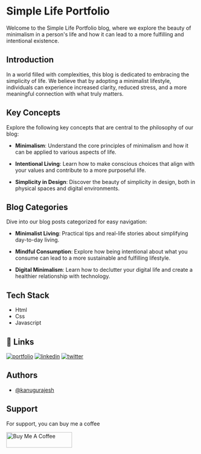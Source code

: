 # Simple Life Portfolio

Welcome to the Simple Life Portfolio blog, where we explore the beauty of minimalism in a person's life and how it can lead to a more fulfilling and intentional existence.

## Introduction

In a world filled with complexities, this blog is dedicated to embracing the simplicity of life. We believe that by adopting a minimalist lifestyle, individuals can experience increased clarity, reduced stress, and a more meaningful connection with what truly matters.

## Key Concepts

Explore the following key concepts that are central to the philosophy of our blog:

- **Minimalism**: Understand the core principles of minimalism and how it can be applied to various aspects of life.

- **Intentional Living**: Learn how to make conscious choices that align with your values and contribute to a more purposeful life.

- **Simplicity in Design**: Discover the beauty of simplicity in design, both in physical spaces and digital environments.

## Blog Categories

Dive into our blog posts categorized for easy navigation:

- **Minimalist Living**: Practical tips and real-life stories about simplifying day-to-day living.

- **Mindful Consumption**: Explore how being intentional about what you consume can lead to a more sustainable and fulfilling lifestyle.

- **Digital Minimalism**: Learn how to declutter your digital life and create a healthier relationship with technology.

## Tech Stack

- Html
- Css
- Javascript
  
## 🔗 Links
[![portfolio](https://img.shields.io/badge/my_portfolio-000?style=for-the-badge&logo=ko-fi&logoColor=white)](https://rajeshportfolio.me/)
[![linkedin](https://img.shields.io/badge/linkedin-0A66C2?style=for-the-badge&logo=linkedin&logoColor=white)](https://www.linkedin.com/in/rajesh-kanugu-aba8a3254/)
[![twitter](https://img.shields.io/badge/twitter-1DA1F2?style=for-the-badge&logo=twitter&logoColor=white)](https://twitter.com/exploringengin1)

## Authors

- [@kanugurajesh](https://github.com/kanugurajesh)

## Support

For support, you can buy me a coffee

<a href="https://www.buymeacoffee.com/kanugurajen" target="_blank"><img src="https://cdn.buymeacoffee.com/buttons/default-orange.png" alt="Buy Me A Coffee" height="41" width="174"></a>
